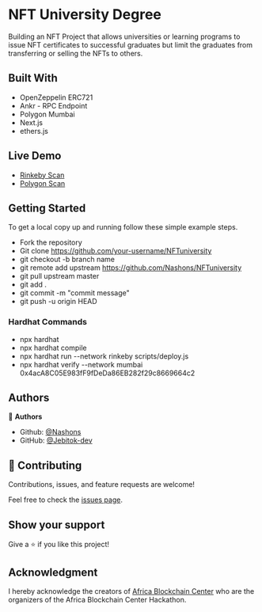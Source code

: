 # NFT University Degree
Building an NFT Project that allows universities or learning programs to issue NFT certificates to successful graduates but limit the graduates from transferring or selling the NFTs to others. 

## Built With

- OpenZeppelin ERC721
- Ankr - RPC Endpoint
- Polygon Mumbai
- Next.js 
- ethers.js

## Live Demo

- [Rinkeby Scan](https://rinkeby.etherscan.io/address/0x8A8366994237b8bBfBB65D721091331803392DF9#code)
- [Polygon Scan](https://mumbai.polygonscan.com/address/0x4acA8C05E983fF9fDeDa86EB282f29c8669664c2#code)

<!-- ### NFT Gallery

[BuyMeACoffee](https://buymeacoffee-fe-psi.vercel.app/) -->


## Getting Started

To get a local copy up and running follow these simple example steps.

- Fork the repository
- Git clone https://github.com/your-username/NFTuniversity
- git checkout -b branch name
- git remote add upstream https://github.com/Nashons/NFTuniversity
- git pull upstream master
- git add .
- git commit -m "commit message"
- git push -u origin HEAD


### Hardhat Commands
- npx hardhat
- npx hardhat compile
- npx hardhat run --network rinkeby scripts/deploy.js
- npx hardhat verify --network mumbai 0x4acA8C05E983fF9fDeDa86EB282f29c8669664c2

## Authors

👤 **Authors**

- Github: [@Nashons](https://github.com/Nashons)
- GitHub: [@Jebitok-dev](https://github.com/Jebitok-dev)

## 🤝 Contributing

Contributions, issues, and feature requests are welcome!

Feel free to check the [issues page](issues/).

## Show your support

Give a ⭐️ if you like this project!

## Acknowledgment

I hereby acknowledge the creators of [Africa Blockchain Center](https://theafricablockchaincenter.com/) who are the organizers of the Africa Blockchain Center Hackathon.
